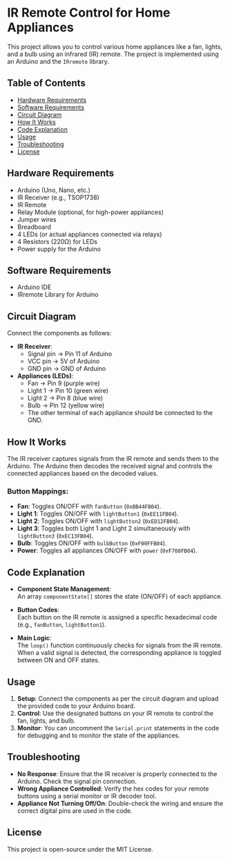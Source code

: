 # IR Remote Control for Home Appliances

This project allows you to control various home appliances like a fan, lights, and a bulb using an infrared (IR) remote. The project is implemented using an Arduino and the `IRremote` library.

## Table of Contents

- [Hardware Requirements](#hardware-requirements)
- [Software Requirements](#software-requirements)
- [Circuit Diagram](#circuit-diagram)
- [How It Works](#how-it-works)
- [Code Explanation](#code-explanation)
- [Usage](#usage)
- [Troubleshooting](#troubleshooting)
- [License](#license)

## Hardware Requirements

- Arduino (Uno, Nano, etc.)
- IR Receiver (e.g., TSOP1738)
- IR Remote
- Relay Module (optional, for high-power appliances)
- Jumper wires
- Breadboard
- 4 LEDs (or actual appliances connected via relays)
- 4 Resistors (220Ω) for LEDs
- Power supply for the Arduino

## Software Requirements

- Arduino IDE
- IRremote Library for Arduino

## Circuit Diagram

Connect the components as follows:

- **IR Receiver**:  
  - Signal pin -> Pin 11 of Arduino  
  - VCC pin -> 5V of Arduino  
  - GND pin -> GND of Arduino
- **Appliances (LEDs)**:  
  - Fan -> Pin 9 (purple wire)  
  - Light 1 -> Pin 10 (green wire)  
  - Light 2 -> Pin 8 (blue wire)  
  - Bulb -> Pin 12 (yellow wire)  
  - The other terminal of each appliance should be connected to the GND.

## How It Works

The IR receiver captures signals from the IR remote and sends them to the Arduino. The Arduino then decodes the received signal and controls the connected appliances based on the decoded values.

### Button Mappings:

- **Fan**: Toggles ON/OFF with `fanButton` (`0xBB44FB04`).
- **Light 1**: Toggles ON/OFF with `lightButton1` (`0xEE11FB04`).
- **Light 2**: Toggles ON/OFF with `lightButton2` (`0xED12FB04`).
- **Light 3**: Toggles both Light 1 and Light 2 simultaneously with `lightButton3` (`0xEC13FB04`).
- **Bulb**: Toggles ON/OFF with `bulbButton` (`0xF00FFB04`).
- **Power**: Toggles all appliances ON/OFF with `power` (`0xF708FB04`).

## Code Explanation

- **Component State Management**:  
  An array `componentState[]` stores the state (ON/OFF) of each appliance.
  
- **Button Codes**:  
  Each button on the IR remote is assigned a specific hexadecimal code (e.g., `fanButton`, `lightButton1`).

- **Main Logic**:  
  The `loop()` function continuously checks for signals from the IR remote. When a valid signal is detected, the corresponding appliance is toggled between ON and OFF states.

## Usage

1. **Setup**: Connect the components as per the circuit diagram and upload the provided code to your Arduino board.
2. **Control**: Use the designated buttons on your IR remote to control the fan, lights, and bulb.
3. **Monitor**: You can uncomment the `Serial.print` statements in the code for debugging and to monitor the state of the appliances.

## Troubleshooting

- **No Response**: Ensure that the IR receiver is properly connected to the Arduino. Check the signal pin connection.
- **Wrong Appliance Controlled**: Verify the hex codes for your remote buttons using a serial monitor or IR decoder tool.
- **Appliance Not Turning Off/On**: Double-check the wiring and ensure the correct digital pins are used in the code.

## License

This project is open-source under the MIT License.